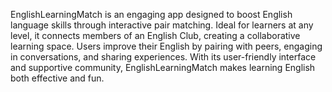 EnglishLearningMatch is an engaging app designed to boost English language skills through interactive pair matching. Ideal for learners at any level, it connects members of an English Club, creating a collaborative learning space. Users improve their English by pairing with peers, engaging in conversations, and sharing experiences. With its user-friendly interface and supportive community, EnglishLearningMatch makes learning English both effective and fun.
